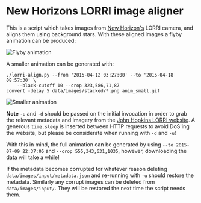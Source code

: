 # New Horizons LORRI image aligner

This is a script which takes images from [New Horizon's](https://en.wikipedia.org/wiki/New_Horizons)
LORRI camera, and aligns them using background stars. With these aligned images
a flyby animation can be produced:

![Flyby animation](http://matthewearl.github.io/assets/lorri-align/anim.gif)

A smaller animation can be generated with:

    ./lorri-align.py --from '2015-04-12 03:27:00' --to '2015-04-18 08:57:30' \
        --black-cutoff 10 --crop 323,586,71,87
    convert -delay 5 data/images/stacked/*.png anim_small.gif

![Smaller animation](http://matthewearl.github.io/assets/lorri-align/anim_small.gif)

**Note** `-u` and `-d` should be passed on the initial invocation in order to
grab the relevant metadata and imagery from the [John Hopkins LORRI website](http://pluto.jhuapl.edu/soc/Pluto-Encounter/index.php).
A generous `time.sleep` is inserted between HTTP requests to avoid DoS'ing the
website, but please be considerate when running with `-d` and `-u`!

With this in mind, the full animation can be generated by using `--to
2015-07-09 22:37:05` and `--crop 555,343,631,1035`, however, downloading the
data will take a while!

If the metadata becomes corrupted for whatever reason deleting
`data/images/input/metadata.json` and re-running with `-u` should restore the
metadata. Similarly any corrupt images can be deleted from
`data/images/input/`. They will be restored the next time the script needs
them.
